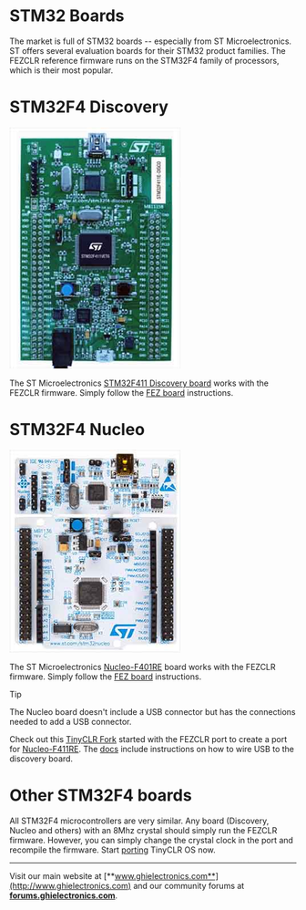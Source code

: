 # STM32 Boards
The market is full of STM32 boards -- especially from ST Microelectronics.  ST offers several evaluation boards for their STM32 product families. The FEZCLR reference firmware runs on the STM32F4 family of processors, which is their most popular.

# STM32F4 Discovery
![STM32F411 Discovery Board](images/STM32F411discoveryboard.jpg)

The ST Microelectronics [STM32F411 Discovery board](http://www.st.com/en/evaluation-tools/32f411ediscovery.html) works with the FEZCLR firmware. Simply follow the [FEZ board](fez.md) instructions.

# STM32F4 Nucleo
![Nucleo-F401RE](images/nucleo-f401re.jpg)

The ST Microelectronics [Nucleo-F401RE](http://www.st.com/en/evaluation-tools/nucleo-f401re.html) board works with the FEZCLR firmware. Simply follow the [FEZ board](fez.md) instructions.

> [!Tip]
> The Nucleo board doesn't include a USB connector but has the connections needed to add a USB connector.

Check out this [TinyCLR Fork](https://github.com/valoni/TinyCLR-Ports/tree/master/Devices/NUCLEO-F411RE) started with the FEZCLR port to create a port for [Nucleo-F411RE](http://www.st.com/en/evaluation-tools/nucleo-f411re.html). The [docs](https://github.com/valoni/TinyCLR-Ports/tree/master/Devices/NUCLEO411RET6/Helps/doc) include instructions on how to wire USB to the discovery board.

# Other STM32F4 boards
All STM32F4 microcontrollers are very similar. Any board (Discovery, Nucleo and others) with an 8Mhz crystal should simply run the FEZCLR firmware. However, you can simply change the crystal clock in the port and recompile the firmware. Start [porting](../porting/intro.md) TinyCLR OS now.

***

Visit our main website at [**www.ghielectronics.com**](http://www.ghielectronics.com) and our community forums at [**forums.ghielectronics.com**](https://forums.ghielectronics.com/).